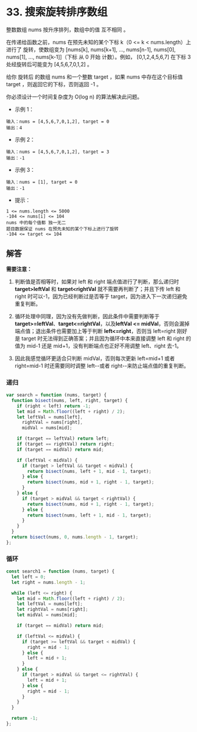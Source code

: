 # 33. 搜索旋转排序数组

整数数组 nums 按升序排列，数组中的值 互不相同 。

在传递给函数之前，nums 在预先未知的某个下标 k（0 <= k < nums.length）上进行了 旋转，使数组变为 [nums[k], nums[k+1], ..., nums[n-1], nums[0], nums[1], ..., nums[k-1]]（下标 从 0 开始 计数）。例如， [0,1,2,4,5,6,7] 在下标 3 处经旋转后可能变为 [4,5,6,7,0,1,2] 。

给你 旋转后 的数组 nums 和一个整数 target ，如果 nums 中存在这个目标值 target ，则返回它的下标，否则返回 -1 。

你必须设计一个时间复杂度为 O(log n) 的算法解决此问题。

- 示例 1：

```
输入：nums = [4,5,6,7,0,1,2], target = 0
输出：4
```

- 示例 2：

```
输入：nums = [4,5,6,7,0,1,2], target = 3
输出：-1
```

- 示例 3：

```
输入：nums = [1], target = 0
输出：-1
```

- 提示：

```
1 <= nums.length <= 5000
-104 <= nums[i] <= 104
nums 中的每个值都 独一无二
题目数据保证 nums 在预先未知的某个下标上进行了旋转
-104 <= target <= 104
```

## 解答

**需要注意：**

1. 判断值是否相等时，如果对 left 和 right 端点值进行了判断，那么递归时 **target>leftVal** 和 **target<rightVal** 就不需要再判断了；并且下传 left 和 right 时可以-1，因为已经判断过是否等于 target，因为进入下一次递归避免重复判断。

2. 循环处理中同理，因为没有先做判断，因此条件中需要判断等于 **target>=leftVal**、**target<=rightVal**，以及**leftVal <= midVal**，否则会漏掉端点值；退出条件也需要加上等于判断 **left<=right**，否则当 left=right 刚好是 target 时无法得到正确答案；并且因为循环中本来直接调整 left 和 right 的值为 mid-1 还是 mid+1，没有判断端点也正好不用调整 left、right 去-1。

3. 因此我感觉循环更适合只判断 midVal，否则每次更新 left=mid+1 或者 right=mid-1 时还需要同时调整 left--或者 right--来防止端点值的重复判断。

### 递归

```js
var search = function (nums, target) {
  function bisect(nums, left, right, target) {
    if (right < left) return -1;
    let mid = Math.floor((left + right) / 2);
    let leftVal = nums[left],
      rightVal = nums[right],
      midVal = nums[mid];

    if (target == leftVal) return left;
    if (target == rightVal) return right;
    if (target == midVal) return mid;

    if (leftVal < midVal) {
      if (target > leftVal && target < midVal) {
        return bisect(nums, left + 1, mid - 1, target);
      } else {
        return bisect(nums, mid + 1, right - 1, target);
      }
    } else {
      if (target > midVal && target < rightVal) {
        return bisect(nums, mid + 1, right - 1, target);
      } else {
        return bisect(nums, left + 1, mid - 1, target);
      }
    }
  }
  return bisect(nums, 0, nums.length - 1, target);
};
```

### 循环

```ts
const search1 = function (nums, target) {
  let left = 0;
  let right = nums.length - 1;

  while (left <= right) {
    let mid = Math.floor((left + right) / 2);
    let leftVal = nums[left];
    let rightVal = nums[right];
    let midVal = nums[mid];

    if (target == midVal) return mid;

    if (leftVal <= midVal) {
      if (target >= leftVal && target < midVal) {
        right = mid - 1;
      } else {
        left = mid + 1;
      }
    } else {
      if (target > midVal && target <= rightVal) {
        left = mid + 1;
      } else {
        right = mid - 1;
      }
    }
  }

  return -1;
};
```
